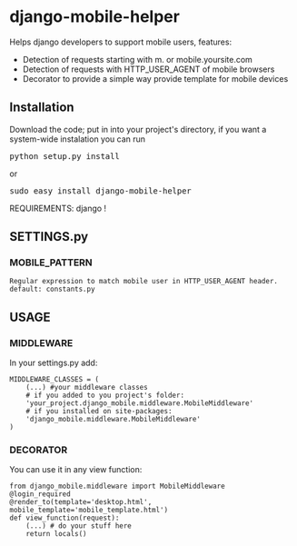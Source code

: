 # django-mobile-helper

Helps django developers to support mobile users, features:

 * Detection of requests starting with m. or mobile.yoursite.com
 * Detection of requests with HTTP_USER_AGENT of mobile browsers
 * Decorator to provide a simple way provide template for mobile devices

## Installation

Download the code; put in into your project's directory,
if you want a system-wide instalation you can run <pre>python setup.py install</pre> or <pre>sudo easy_install django-mobile-helper</pre>


REQUIREMENTS: django !

## SETTINGS.py

### MOBILE_PATTERN

	Regular expression to match mobile user in HTTP_USER_AGENT header.
	default: constants.py

## USAGE

### MIDDLEWARE

In your settings.py add:

	MIDDLEWARE_CLASSES = (
		(...) #your middleware classes
		# if you added to you project's folder:
		'your_project.django_mobile.middleware.MobileMiddleware'
		# if you installed on site-packages:
		'django_mobile.middleware.MobileMiddleware'
	)


### DECORATOR

You can use it in any view function:

	from django_mobile.middleware import MobileMiddleware
	@login_required
	@render_to(template='desktop.html', mobile_template='mobile_template.html')
	def view_function(request):
		(...) # do your stuff here
		return locals()
